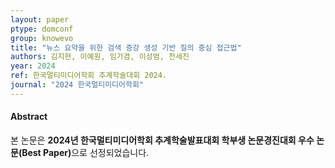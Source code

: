 ```yaml
---
layout: paper
ptype: domconf
group: knowevo
title: "뉴스 요약을 위한 검색 증강 생성 기반 질의 중심 접근법"
authors: 김지현, 이예원, 임가겸, 이성범, 천세진
year: 2024
ref: 한국멀티미디어학회 추계학술대회 2024.
journal: "2024 한국멀티미디어학회"
---
```


<h4><span class="badge badge-info">Abstract</span></h4>

<!-- <div class="alert alert-warning" role="alert">
   Semantic Integration of 3D Objects and Real-Time Streams in Digital Twin City
</div> -->

<div class="alert alert-primary" role="alert">
    본 논문은 <strong>2024년 한국멀티미디어학회 추계학술발표대회 학부생 논문경진대회 우수 논문(Best Paper)</strong>으로 선정되었습니다.
</div>